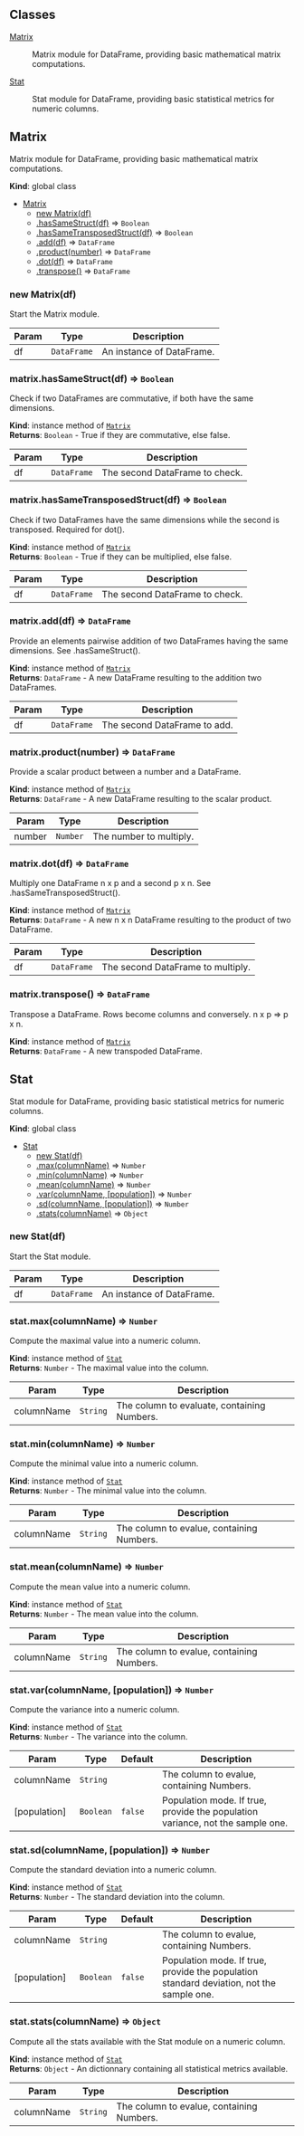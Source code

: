 ## Classes

<dl>
<dt><a href="#Matrix">Matrix</a></dt>
<dd><p>Matrix module for DataFrame, providing basic mathematical matrix computations.</p>
</dd>
<dt><a href="#Stat">Stat</a></dt>
<dd><p>Stat module for DataFrame, providing basic statistical metrics for numeric columns.</p>
</dd>
</dl>

<a name="Matrix"></a>

## Matrix
Matrix module for DataFrame, providing basic mathematical matrix computations.

**Kind**: global class  

* [Matrix](#Matrix)
    * [new Matrix(df)](#new_Matrix_new)
    * [.hasSameStruct(df)](#Matrix+hasSameStruct) ⇒ <code>Boolean</code>
    * [.hasSameTransposedStruct(df)](#Matrix+hasSameTransposedStruct) ⇒ <code>Boolean</code>
    * [.add(df)](#Matrix+add) ⇒ <code>DataFrame</code>
    * [.product(number)](#Matrix+product) ⇒ <code>DataFrame</code>
    * [.dot(df)](#Matrix+dot) ⇒ <code>DataFrame</code>
    * [.transpose()](#Matrix+transpose) ⇒ <code>ÐataFrame</code>

<a name="new_Matrix_new"></a>

### new Matrix(df)
Start the Matrix module.


| Param | Type | Description |
| --- | --- | --- |
| df | <code>DataFrame</code> | An instance of DataFrame. |

<a name="Matrix+hasSameStruct"></a>

### matrix.hasSameStruct(df) ⇒ <code>Boolean</code>
Check if two DataFrames are commutative, if both have the same dimensions.

**Kind**: instance method of <code>[Matrix](#Matrix)</code>  
**Returns**: <code>Boolean</code> - True if they are commutative, else false.  

| Param | Type | Description |
| --- | --- | --- |
| df | <code>DataFrame</code> | The second DataFrame to check. |

<a name="Matrix+hasSameTransposedStruct"></a>

### matrix.hasSameTransposedStruct(df) ⇒ <code>Boolean</code>
Check if two DataFrames have the same dimensions while the second is transposed. Required for dot().

**Kind**: instance method of <code>[Matrix](#Matrix)</code>  
**Returns**: <code>Boolean</code> - True if they can be multiplied, else false.  

| Param | Type | Description |
| --- | --- | --- |
| df | <code>DataFrame</code> | The second DataFrame to check. |

<a name="Matrix+add"></a>

### matrix.add(df) ⇒ <code>DataFrame</code>
Provide an elements pairwise addition of two DataFrames having the same dimensions. See .hasSameStruct().

**Kind**: instance method of <code>[Matrix](#Matrix)</code>  
**Returns**: <code>DataFrame</code> - A new DataFrame resulting to the addition two DataFrames.  

| Param | Type | Description |
| --- | --- | --- |
| df | <code>DataFrame</code> | The second DataFrame to add. |

<a name="Matrix+product"></a>

### matrix.product(number) ⇒ <code>DataFrame</code>
Provide a scalar product between a number and a DataFrame.

**Kind**: instance method of <code>[Matrix](#Matrix)</code>  
**Returns**: <code>DataFrame</code> - A new DataFrame resulting to the scalar product.  

| Param | Type | Description |
| --- | --- | --- |
| number | <code>Number</code> | The number to multiply. |

<a name="Matrix+dot"></a>

### matrix.dot(df) ⇒ <code>DataFrame</code>
Multiply one DataFrame n x p and a second p x n. See .hasSameTransposedStruct().

**Kind**: instance method of <code>[Matrix](#Matrix)</code>  
**Returns**: <code>DataFrame</code> - A new n x n DataFrame resulting to the product of two DataFrame.  

| Param | Type | Description |
| --- | --- | --- |
| df | <code>DataFrame</code> | The second DataFrame to multiply. |

<a name="Matrix+transpose"></a>

### matrix.transpose() ⇒ <code>ÐataFrame</code>
Transpose a DataFrame. Rows become columns and conversely. n x p => p x n.

**Kind**: instance method of <code>[Matrix](#Matrix)</code>  
**Returns**: <code>ÐataFrame</code> - A new transpoded DataFrame.  
<a name="Stat"></a>

## Stat
Stat module for DataFrame, providing basic statistical metrics for numeric columns.

**Kind**: global class  

* [Stat](#Stat)
    * [new Stat(df)](#new_Stat_new)
    * [.max(columnName)](#Stat+max) ⇒ <code>Number</code>
    * [.min(columnName)](#Stat+min) ⇒ <code>Number</code>
    * [.mean(columnName)](#Stat+mean) ⇒ <code>Number</code>
    * [.var(columnName, [population])](#Stat+var) ⇒ <code>Number</code>
    * [.sd(columnName, [population])](#Stat+sd) ⇒ <code>Number</code>
    * [.stats(columnName)](#Stat+stats) ⇒ <code>Object</code>

<a name="new_Stat_new"></a>

### new Stat(df)
Start the Stat module.


| Param | Type | Description |
| --- | --- | --- |
| df | <code>DataFrame</code> | An instance of DataFrame. |

<a name="Stat+max"></a>

### stat.max(columnName) ⇒ <code>Number</code>
Compute the maximal value into a numeric column.

**Kind**: instance method of <code>[Stat](#Stat)</code>  
**Returns**: <code>Number</code> - The maximal value into the column.  

| Param | Type | Description |
| --- | --- | --- |
| columnName | <code>String</code> | The column to evaluate, containing Numbers. |

<a name="Stat+min"></a>

### stat.min(columnName) ⇒ <code>Number</code>
Compute the minimal value into a numeric column.

**Kind**: instance method of <code>[Stat](#Stat)</code>  
**Returns**: <code>Number</code> - The minimal value into the column.  

| Param | Type | Description |
| --- | --- | --- |
| columnName | <code>String</code> | The column to evalue, containing Numbers. |

<a name="Stat+mean"></a>

### stat.mean(columnName) ⇒ <code>Number</code>
Compute the mean value into a numeric column.

**Kind**: instance method of <code>[Stat](#Stat)</code>  
**Returns**: <code>Number</code> - The mean value into the column.  

| Param | Type | Description |
| --- | --- | --- |
| columnName | <code>String</code> | The column to evalue, containing Numbers. |

<a name="Stat+var"></a>

### stat.var(columnName, [population]) ⇒ <code>Number</code>
Compute the variance into a numeric column.

**Kind**: instance method of <code>[Stat](#Stat)</code>  
**Returns**: <code>Number</code> - The variance into the column.  

| Param | Type | Default | Description |
| --- | --- | --- | --- |
| columnName | <code>String</code> |  | The column to evalue, containing Numbers. |
| [population] | <code>Boolean</code> | <code>false</code> | Population mode. If true, provide the population variance, not the sample one. |

<a name="Stat+sd"></a>

### stat.sd(columnName, [population]) ⇒ <code>Number</code>
Compute the standard deviation into a numeric column.

**Kind**: instance method of <code>[Stat](#Stat)</code>  
**Returns**: <code>Number</code> - The standard deviation into the column.  

| Param | Type | Default | Description |
| --- | --- | --- | --- |
| columnName | <code>String</code> |  | The column to evalue, containing Numbers. |
| [population] | <code>Boolean</code> | <code>false</code> | Population mode. If true, provide the population standard deviation, not the sample one. |

<a name="Stat+stats"></a>

### stat.stats(columnName) ⇒ <code>Object</code>
Compute all the stats available with the Stat module on a numeric column.

**Kind**: instance method of <code>[Stat](#Stat)</code>  
**Returns**: <code>Object</code> - An dictionnary containing all statistical metrics available.  

| Param | Type | Description |
| --- | --- | --- |
| columnName | <code>String</code> | The column to evalue, containing Numbers. |

